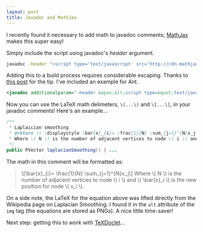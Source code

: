 ```yaml
---
layout: post
title: Javadoc and MathJax
---
```


I recently found it necessary to add math to javadoc comments; [MathJax][] makes this super easy!

Simply include the script using javadoc's *header* argument.

``` bash
javadoc -header "<script type='text/javascript' src='http://cdn.mathjax.org/mathjax/latest/MathJax.js?config=TeX-AMS-MML_HTMLorMML'></script>" [YOUR_PACKAGE_HERE]
```

Adding this to a build process requires considerable escaping. Thanks to [this post][escape] for the tip. I've included an example for Ant.

``` xml
<javadoc additionalparam="-header &apos;&lt;script type=&quot;text/javascript&quot; src=&quot;http://cdn.mathjax.org/mathjax/latest/MathJax.js?config=TeX-AMS-MML_HTMLorMML&quot;&gt;&lt;/script&gt;&apos;">
```

Now you can use the LaTeX math delimeters, `\(...\)` and `\[...\]`, in your javadoc comments! Here's an example...

``` java
/**
 * Laplaician smoothing.
 * @return \( \displaystyle \bar{x}_{i}= \frac{1}{N} \sum_{j=1}^{N}x_j \)<br />
 * Where \( N \) is the number of adjacent vertices to node \( i \) and \( \bar{x}_i \) is the new position for node \( x_i \).
 */
public PVector laplacianSmoothing() { ...
```

The math in this comment will be formatted as:
>\\[\bar{x}_{i}= \frac{1}{N} \sum\_{j=1}^{N}x\_j\\]
>Where \\( N \\) is the number of adjacent vertices to node \\( i \\) and \\( \bar{x}_i \\) is the new position for node \\( x_i \\).

On a side note, the LaTeX for the equation above was lifted directly from the Wikipedia page on Laplacian Smoothing. I found it in the `alt` attribute of the `img` tag (the equations are stored as PNGs). A nice little time-saver!

Next step: getting this to work with [TeXDoclet][]...



[MathJax]: http://www.mathjax.org
[escape]: http://zverovich.net/2012/01/14/beautiful-math-in-javadoc.html
[TeXDoclet]: http://doclet.github.com
